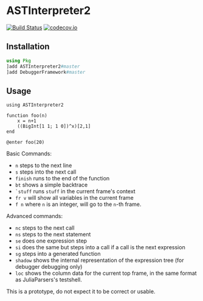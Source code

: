 # ASTInterpreter2

[![Build Status](https://travis-ci.org/JuliaDebug/ASTInterpreter2.jl.svg?branch=master)](https://travis-ci.org/JuliaDebug/ASTInterpreter2.jl)
[![codecov.io](http://codecov.io/github/JuliaDebug/ASTInterpreter2.jl/coverage.svg?branch=master)](http://codecov.io/github/JuliaDebug/ASTInterpreter2.jl?branch=master)

## Installation

```jl
using Pkg
]add ASTInterpreter2#master
]add DebuggerFramework#master
```

## Usage

```
using ASTInterpreter2

function foo(n)
    x = n+1
    ((BigInt[1 1; 1 0])^x)[2,1]
end

@enter foo(20)
```

Basic Commands:
- `n` steps to the next line
- `s` steps into the next call
- `finish` runs to the end of the function
- `bt` shows a simple backtrace
- ``` `stuff ``` runs `stuff` in the current frame's context
- `fr v` will show all variables in the current frame
- `f n` where `n` is an integer, will go to the `n`-th frame.

Advanced commands:
- `nc` steps to the next call
- `ns` steps to the next statement
- `se` does one expression step
- `si` does the same but steps into a call if a call is the next expression
- `sg` steps into a generated function
- `shadow` shows the internal representation of the expression tree (for debugger debugging only)
- `loc` shows the column data for the current top frame, in the same format
  as JuliaParsers's testshell.

This is a prototype, do not expect it to be correct or usable.

